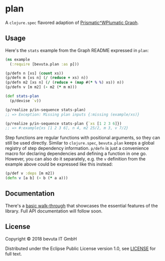 # plan

A `clojure.spec` flavored adaption of
[Prismatic^WPlumatic Graph](https://github.com/plumatic/plumbing).

## Usage

Here's the `stats` example from the Graph README expressed in `plan`:

```clojure
(ns example
  (:require [bevuta.plan :as p]))

(p/defn n [xs] (count xs))
(p/defn m [xs n] (/ (reduce + xs) n))
(p/defn m2 [xs n] (/ (reduce + (map #(* % %) xs)) n))
(p/defn v [m m2] (- m2 (* m m)))

(def stats-plan
  (p/devise `v))

(p/realize p/in-sequence stats-plan)
;; => Exception: Missing plan inputs {:missing (example/xs)}

(p/realize p/in-sequence stats-plan {`xs [1 2 3 6]})
;; => #:example{xs [1 2 3 6], n 4, m2 25/2, m 3, v 7/2}
```

Step functions are regular functions with positional arguments, so
they can still be used directly. Similar to `clojure.spec`,
`bevuta.plan` keeps a global registry of step dependency
information. `p/defn` is just a convenience macro for declaring
dependencies and defining a function in one go. However, you can also
do it separately, e.g. the `v` definition from the example above could
be expressed like this instead:
 
```clojure
(p/def v :deps [m m2])
(defn v [a b] (- b (* a a)))
```

## Documentation

There's a [basic walk-through](doc/basics.org) that showcases the
essential features of the library. Full API documentation will follow
soon.

## License

Copyright © 2018 bevuta IT GmbH

Distributed under the Eclipse Public License version 1.0, see
[LICENSE]() for full text.
